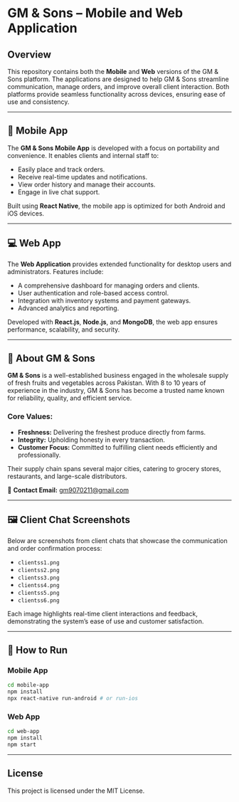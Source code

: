 # GM & Sons – Mobile and Web Application

## Overview

This repository contains both the **Mobile** and **Web** versions of the GM & Sons platform. The applications are designed to help GM & Sons streamline communication, manage orders, and improve overall client interaction. Both platforms provide seamless functionality across devices, ensuring ease of use and consistency.

---

## 📱 Mobile App

The **GM & Sons Mobile App** is developed with a focus on portability and convenience. It enables clients and internal staff to:

- Easily place and track orders.
- Receive real-time updates and notifications.
- View order history and manage their accounts.
- Engage in live chat support.

Built using **React Native**, the mobile app is optimized for both Android and iOS devices.

---

## 💻 Web App

The **Web Application** provides extended functionality for desktop users and administrators. Features include:

- A comprehensive dashboard for managing orders and clients.
- User authentication and role-based access control.
- Integration with inventory systems and payment gateways.
- Advanced analytics and reporting.

Developed with **React.js**, **Node.js**, and **MongoDB**, the web app ensures performance, scalability, and security.

---

## 🏢 About GM & Sons

**GM & Sons** is a well-established business engaged in the wholesale supply of fresh fruits and vegetables across Pakistan. With 8 to 10 years of experience in the industry, GM & Sons has become a trusted name known for reliability, quality, and efficient service.

### Core Values:
- **Freshness:** Delivering the freshest produce directly from farms.
- **Integrity:** Upholding honesty in every transaction.
- **Customer Focus:** Committed to fulfilling client needs efficiently and professionally.

Their supply chain spans several major cities, catering to grocery stores, restaurants, and large-scale distributors.

📧 **Contact Email:** gm9070211@gmail.com

---

## 🖼️ Client Chat Screenshots

Below are screenshots from client chats that showcase the communication and order confirmation process:

- `clientss1.png`
- `clientss2.png`
- `clientss3.png`
- `clientss4.png`
- `clientss5.png`
- `clientss6.png`

Each image highlights real-time client interactions and feedback, demonstrating the system’s ease of use and customer satisfaction.

---

## 📂 How to Run

### Mobile App
```bash
cd mobile-app
npm install
npx react-native run-android # or run-ios
```

### Web App
```bash
cd web-app
npm install
npm start
```

---

## License

This project is licensed under the MIT License.
